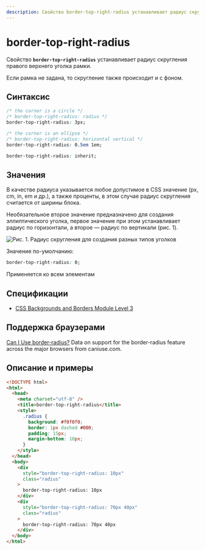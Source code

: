 ```yaml
---
description: Свойство border-top-right-radius устанавливает радиус скругления правого верхнего уголка рамки
---
```


# border-top-right-radius

Свойство **`border-top-right-radius`** устанавливает радиус скругления правого верхнего уголка рамки.

Если рамка не задана, то скругление также происходит и с фоном.

## Синтаксис

```css
/* the corner is a circle */
/* border-top-right-radius: radius */
border-top-right-radius: 3px;

/* the corner is an ellipse */
/* border-top-right-radius: horizontal vertical */
border-top-right-radius: 0.5em 1em;

border-top-right-radius: inherit;
```

## Значения

В качестве радиуса указывается любое допустимое в CSS значение (px, cm, in, em и др.), а также проценты, в этом случае радиус скругления считается от ширины блока.

Необязательное второе значение предназначено для создания эллиптического уголка, первое значение при этом устанавливает радиус по горизонтали, а второе — радиус по вертикали (рис. 1).

![Рис. 1. Радиус скругления для создания разных типов уголков](css_border-top-right-radius_1.png)

Значение по-умолчанию:

```css
border-top-right-radius: 0;
```

Применяется ко всем элементам

## Спецификации

- [CSS Backgrounds and Borders Module Level 3](http://dev.w3.org/csswg/css3-background/#border-top-right-radius)

## Поддержка браузерами

<p class="ciu_embed" data-feature="border-radius" data-periods="future_1,current,past_1,past_2">
  <a href="http://caniuse.com/#feat=border-radius">Can I Use border-radius?</a> Data on support for the border-radius feature across the major browsers from caniuse.com.
</p>

## Описание и примеры

```html
<!DOCTYPE html>
<html>
  <head>
    <meta charset="utf-8" />
    <title>border-top-right-radius</title>
    <style>
      .radius {
        background: #f0f0f0;
        border: 1px dashed #000;
        padding: 15px;
        margin-bottom: 10px;
      }
    </style>
  </head>
  <body>
    <div
      style="border-top-right-radius: 10px"
      class="radius"
    >
      border-top-right-radius: 10px
    </div>
    <div
      style="border-top-right-radius: 70px 40px"
      class="radius"
    >
      border-top-right-radius: 70px 40px
    </div>
  </body>
</html>
```
